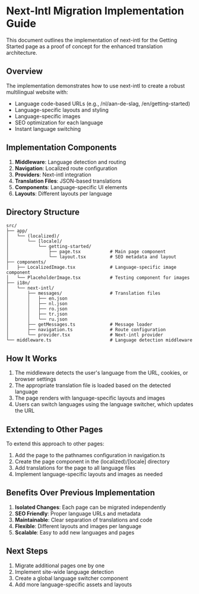 # Next-Intl Migration Implementation Guide

This document outlines the implementation of next-intl for the Getting Started page as a proof of concept for the enhanced translation architecture.

## Overview

The implementation demonstrates how to use next-intl to create a robust multilingual website with:
- Language code-based URLs (e.g., /nl/aan-de-slag, /en/getting-started)
- Language-specific layouts and styling
- Language-specific images
- SEO optimization for each language
- Instant language switching

## Implementation Components

1. **Middleware**: Language detection and routing
2. **Navigation**: Localized route configuration
3. **Providers**: Next-intl integration
4. **Translation Files**: JSON-based translations
5. **Components**: Language-specific UI elements
6. **Layouts**: Different layouts per language

## Directory Structure

```
src/
├── app/
│   └── (localized)/
│       └── [locale]/
│           └── getting-started/
│               ├── page.tsx           # Main page component
│               └── layout.tsx         # SEO metadata and layout
├── components/
│   ├── LocalizedImage.tsx             # Language-specific image component
│   └── PlaceholderImage.tsx           # Testing component for images
├── i18n/
│   └── next-intl/
│       ├── messages/                  # Translation files
│       │   ├── en.json
│       │   ├── nl.json
│       │   ├── ro.json
│       │   ├── tr.json
│       │   └── ru.json
│       ├── getMessages.ts             # Message loader
│       ├── navigation.ts              # Route configuration
│       └── provider.tsx               # Next-intl provider
└── middleware.ts                      # Language detection middleware
```

## How It Works

1. The middleware detects the user's language from the URL, cookies, or browser settings
2. The appropriate translation file is loaded based on the detected language
3. The page renders with language-specific layouts and images
4. Users can switch languages using the language switcher, which updates the URL

## Extending to Other Pages

To extend this approach to other pages:
1. Add the page to the pathnames configuration in navigation.ts
2. Create the page component in the (localized)/[locale] directory
3. Add translations for the page to all language files
4. Implement language-specific layouts and images as needed

## Benefits Over Previous Implementation

1. **Isolated Changes**: Each page can be migrated independently
2. **SEO Friendly**: Proper language URLs and metadata
3. **Maintainable**: Clear separation of translations and code
4. **Flexible**: Different layouts and images per language
5. **Scalable**: Easy to add new languages and pages

## Next Steps

1. Migrate additional pages one by one
2. Implement site-wide language detection
3. Create a global language switcher component
4. Add more language-specific assets and layouts
